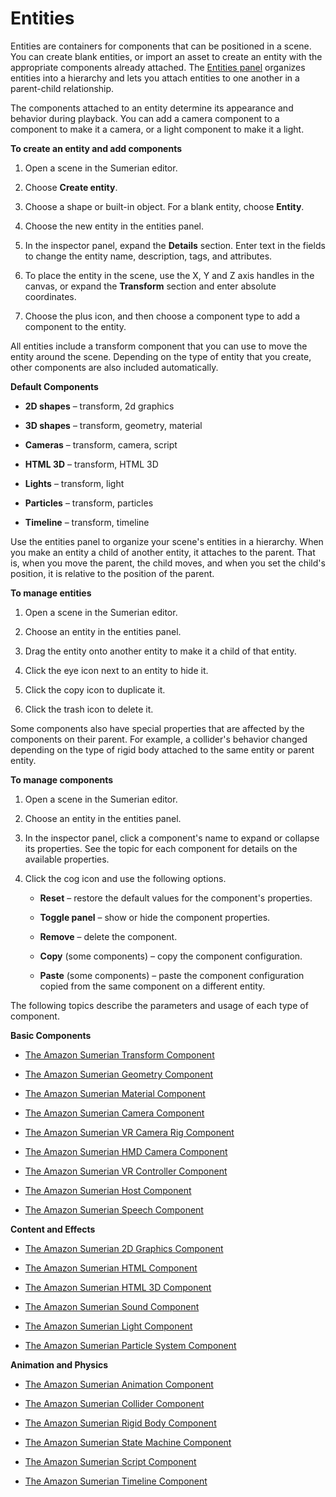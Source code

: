 # Entities<a name="sumerian-entities"></a>

Entities are containers for components that can be positioned in a scene\. You can create blank entities, or import an asset to create an entity with the appropriate components already attached\. The [Entities panel](editor-entities.md) organizes entities into a hierarchy and lets you attach entities to one another in a parent\-child relationship\.

The components attached to an entity determine its appearance and behavior during playback\. You can add a camera component to a component to make it a camera, or a light component to make it a light\. 

**To create an entity and add components**

1. Open a scene in the Sumerian editor\.

1. Choose **Create entity**\.

1. Choose a shape or built\-in object\. For a blank entity, choose **Entity**\.

1. Choose the new entity in the entities panel\.

1. In the inspector panel, expand the **Details** section\. Enter text in the fields to change the entity name, description, tags, and attributes\.

1. To place the entity in the scene, use the X, Y and Z axis handles in the canvas, or expand the **Transform** section and enter absolute coordinates\. 

1. Choose the plus icon, and then choose a component type to add a component to the entity\.

All entities include a transform component that you can use to move the entity around the scene\. Depending on the type of entity that you create, other components are also included automatically\.

**Default Components**

+ **2D shapes** – transform, 2d graphics

+ **3D shapes** – transform, geometry, material

+ **Cameras** – transform, camera, script

+ **HTML 3D** – transform, HTML 3D

+ **Lights** – transform, light

+ **Particles** – transform, particles

+ **Timeline** – transform, timeline

Use the entities panel to organize your scene's entities in a hierarchy\. When you make an entity a child of another entity, it attaches to the parent\. That is, when you move the parent, the child moves, and when you set the child's position, it is relative to the position of the parent\.

**To manage entities**

1. Open a scene in the Sumerian editor\.

1. Choose an entity in the entities panel\.

1. Drag the entity onto another entity to make it a child of that entity\.

1. Click the eye icon next to an entity to hide it\.

1. Click the copy icon to duplicate it\.

1. Click the trash icon to delete it\.

Some components also have special properties that are affected by the components on their parent\. For example, a collider's behavior changed depending on the type of rigid body attached to the same entity or parent entity\.

**To manage components**

1. Open a scene in the Sumerian editor\.

1. Choose an entity in the entities panel\.

1. In the inspector panel, click a component's name to expand or collapse its properties\. See the topic for each component for details on the available properties\.

1. Click the cog icon and use the following options\.

   + **Reset** – restore the default values for the component's properties\.

   + **Toggle panel** – show or hide the component properties\.

   + **Remove** – delete the component\.

   + **Copy** \(some components\) – copy the component configuration\.

   + **Paste** \(some components\) – paste the component configuration copied from the same component on a different entity\.

The following topics describe the parameters and usage of each type of component\.

**Basic Components**

+ [The Amazon Sumerian Transform Component](entities-transform.md)

+ [The Amazon Sumerian Geometry Component](entities-geometry.md)

+ [The Amazon Sumerian Material Component](entities-material.md)

+ [The Amazon Sumerian Camera Component](entities-camera.md)

+ [The Amazon Sumerian VR Camera Rig Component](entities-vrcamerarig.md)

+ [The Amazon Sumerian HMD Camera Component](entities-hmdcamera.md)

+ [The Amazon Sumerian VR Controller Component](entities-vrcontroller.md)

+ [The Amazon Sumerian Host Component](entities-host.md)

+ [The Amazon Sumerian Speech Component](entities-speech.md)

**Content and Effects**

+ [The Amazon Sumerian 2D Graphics Component](entities-2dgraphics.md)

+ [The Amazon Sumerian HTML Component](entities-html.md)

+ [The Amazon Sumerian HTML 3D Component](entities-html3d.md)

+ [The Amazon Sumerian Sound Component](entities-sound.md)

+ [The Amazon Sumerian Light Component](entities-light.md)

+ [The Amazon Sumerian Particle System Component](entities-particlesystem.md)

**Animation and Physics**

+ [The Amazon Sumerian Animation Component](entities-animation.md)

+ [The Amazon Sumerian Collider Component](entities-collider.md)

+ [The Amazon Sumerian Rigid Body Component](entities-rigidbody.md)

+ [The Amazon Sumerian State Machine Component](entities-statemachine.md)

+ [The Amazon Sumerian Script Component](entities-script.md)

+ [The Amazon Sumerian Timeline Component](entities-timeline.md)